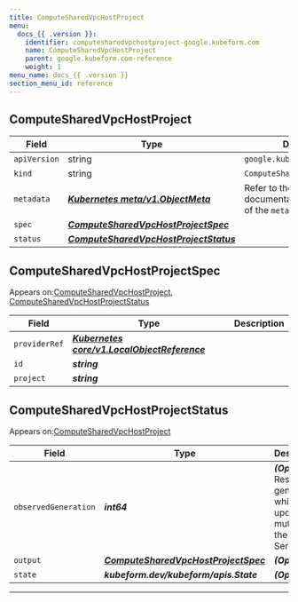 ```yaml
---
title: ComputeSharedVpcHostProject
menu:
  docs_{{ .version }}:
    identifier: computesharedvpchostproject-google.kubeform.com
    name: ComputeSharedVpcHostProject
    parent: google.kubeform.com-reference
    weight: 1
menu_name: docs_{{ .version }}
section_menu_id: reference
---
```


## ComputeSharedVpcHostProject
| Field | Type | Description |
| ------ | ----- | ----------- |
| `apiVersion` | string | `google.kubeform.com/v1alpha1` |
|    `kind` | string | `ComputeSharedVpcHostProject` |
| `metadata` | ***[Kubernetes meta/v1.ObjectMeta](https://kubernetes.io/docs/reference/generated/kubernetes-api/v1.13/#objectmeta-v1-meta)***|Refer to the Kubernetes API documentation for the fields of the `metadata` field.|
| `spec` | ***[ComputeSharedVpcHostProjectSpec](#ComputeSharedVpcHostProjectSpec)***||
| `status` | ***[ComputeSharedVpcHostProjectStatus](#ComputeSharedVpcHostProjectStatus)***||
## ComputeSharedVpcHostProjectSpec

Appears on:[ComputeSharedVpcHostProject](#ComputeSharedVpcHostProject), [ComputeSharedVpcHostProjectStatus](#ComputeSharedVpcHostProjectStatus)

| Field | Type | Description |
| ------ | ----- | ----------- |
| `providerRef` | ***[Kubernetes core/v1.LocalObjectReference](https://kubernetes.io/docs/reference/generated/kubernetes-api/v1.13/#localobjectreference-v1-core)***||
| `id` | ***string***||
| `project` | ***string***||
## ComputeSharedVpcHostProjectStatus

Appears on:[ComputeSharedVpcHostProject](#ComputeSharedVpcHostProject)

| Field | Type | Description |
| ------ | ----- | ----------- |
| `observedGeneration` | ***int64***| ***(Optional)*** Resource generation, which is updated on mutation by the API Server.|
| `output` | ***[ComputeSharedVpcHostProjectSpec](#ComputeSharedVpcHostProjectSpec)***| ***(Optional)*** |
| `state` | ***kubeform.dev/kubeform/apis.State***| ***(Optional)*** |
---
